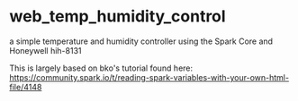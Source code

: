 web_temp_humidity_control
=========================

a simple temperature and humidity controller using the Spark Core and Honeywell hih-8131

This is largely based on bko's tutorial found here:  https://community.spark.io/t/reading-spark-variables-with-your-own-html-file/4148
